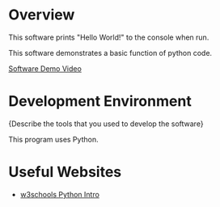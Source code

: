 # Overview
This software prints "Hello World!" to the console when run. 

This software demonstrates a basic function of python code. 

[Software Demo Video](https://youtu.be/VMSBlpP9Ffo)

# Development Environment

{Describe the tools that you used to develop the software}

This program uses Python.

# Useful Websites

* [w3schools Python Intro](https://www.w3schools.com/python/python_intro.asp)